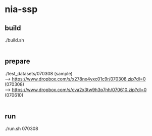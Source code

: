 # nia-ssp

## build
./build.sh <br>
<br>

## prepare
./test_datasets/070308 (sample) <br>
--> https://www.dropbox.com/s/x278nx4yxc01c9r/070308.zip?dl=0 (070308) <br>
--> https://www.dropbox.com/s/cva2x3tw9h3p7nh/070610.zip?dl=0 (070610) <br>
<br>

## run
./run.sh 070308 <br>
<br>
